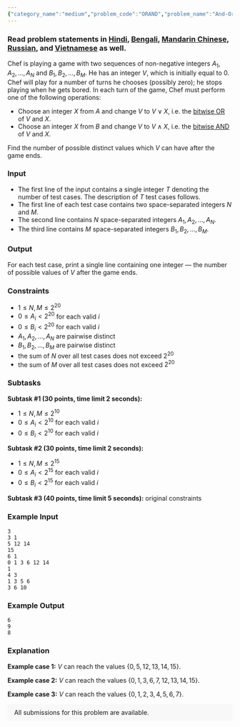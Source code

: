 ```yaml
---
{"category_name":"medium","problem_code":"ORAND","problem_name":"And-Or Game","problemComponents":{"constraints":"","constraintsState":false,"subtasks":"","subtasksState":false,"inputFormat":"","inputFormatState":false,"outputFormat":"","outputFormatState":false,"sampleTestCases":{"0":{"id":1,"input":"3\r\n3 1\r\n5 12 14\r\n15\r\n6 1\r\n0 1 3 6 12 14\r\n1\r\n4 3\r\n1 3 5 6\r\n3 6 10","output":"6\r\n9\r\n8","explanation":"**Example case 1:** $V$ can reach the values $\\{ 0,5,12,13,14,15 \\}$.\r\n\r\n**Example case 2:** $V$ can reach the values $\\{ 0,1,3,6,7,12,13,14,15 \\}$.\r\n\r\n**Example case 3:** $V$ can reach the values $\\{ 0,1,2,3,4,5,6,7 \\}$.","isDeleted":false}}},"video_editorial_url":"https://youtu.be/Xsj_hz21B9I","languages_supported":{"0":"CPP14","1":"C","2":"JAVA","3":"PYTH 3.6","4":"CPP17","5":"PYTH","6":"PYP3","7":"CS2","8":"ADA","9":"PYPY","10":"TEXT","11":"PAS fpc","12":"NODEJS","13":"RUBY","14":"PHP","15":"GO","16":"HASK","17":"TCL","18":"PERL","19":"SCALA","20":"LUA","21":"kotlin","22":"BASH","23":"JS","24":"LISP sbcl","25":"rust","26":"PAS gpc","27":"BF","28":"CLOJ","29":"R","30":"D","31":"CAML","32":"FORT","33":"ASM","34":"swift","35":"FS","36":"WSPC","37":"LISP clisp","38":"SQL","39":"SCM guile","40":"PERL6","41":"ERL","42":"CLPS","43":"ICK","44":"NICE","45":"PRLG","46":"ICON","47":"COB","48":"SCM chicken","49":"PIKE","50":"SCM qobi","51":"ST","52":"SQLQ","53":"NEM"},"max_timelimit":"2 - 5","source_sizelimit":50000,"problem_author":"triplem5ds","problem_tester":"","date_added":"25-12-2020","tags":{"0":"fast","1":"jan21","2":"medium","3":"triplem5ds"},"problem_difficulty_level":"Medium-Hard","best_tag":"Fast Walsh Hadamard Transform","editorial_url":"https://discuss.codechef.com/problems/ORAND","time":{"view_start_date":1104528600,"submit_start_date":1104528600,"visible_start_date":1104528600,"end_date":1735669800},"is_direct_submittable":false,"problemDiscussURL":"https://discuss.codechef.com/search?q=ORAND","is_proctored":false,"visitedContests":{},"layout":"problem"}
---
```

### Read problem statements in [Hindi](https://www.codechef.com/download/translated/JAN21/hindi/ORAND.pdf), [Bengali](https://www.codechef.com/download/translated/JAN21/bengali/ORAND.pdf), [Mandarin Chinese](https://www.codechef.com/download/translated/JAN21/mandarin/ORAND.pdf), [Russian](https://www.codechef.com/download/translated/JAN21/russian/ORAND.pdf), and [Vietnamese](https://www.codechef.com/download/translated/JAN21/vietnamese/ORAND.pdf) as well.

Chef is playing a game with two sequences of non-negative integers $A_1, A_2, \ldots, A_N$ and $B_1, B_2, \ldots, B_M$. He has an integer $V$, which is initially equal to $0$. Chef will play for a number of turns he chooses (possibly zero); he stops playing when he gets bored. In each turn of the game, Chef must perform one of the following operations:
- Choose an integer $X$ from $A$ and change $V$ to $V \lor X$, i.e. the [bitwise OR](https://en.wikipedia.org/wiki/Bitwise_operation#OR) of $V$ and $X$.
- Choose an integer $X$ from $B$ and change $V$ to $V \land X$, i.e. the [bitwise AND](https://en.wikipedia.org/wiki/Bitwise_operation#AND) of $V$ and $X$.

Find the number of possible distinct values which $V$ can have after the game ends.

### Input
- The first line of the input contains a single integer $T$ denoting the number of test cases. The description of $T$ test cases follows.
- The first line of each test case contains two space-separated integers $N$ and $M$.
- The second line contains $N$ space-separated integers $A_1, A_2, \ldots, A_N$.
- The third line contains $M$ space-separated integers $B_1, B_2, \ldots, B_M$.

### Output
For each test case, print a single line containing one integer ― the number of possible values of $V$ after the game ends.

### Constraints
- $1 \leq N,M \leq 2^{20}$
- $0 \leq A_i \lt 2^{20}$ for each valid $i$
- $0 \leq B_i \lt 2^{20}$ for each valid $i$
- $A_1, A_2, \ldots, A_N$ are pairwise distinct
- $B_1, B_2, \ldots, B_M$ are pairwise distinct
- the sum of $N$ over all test cases does not exceed $2^{20}$
- the sum of $M$ over all test cases does not exceed $2^{20}$

### Subtasks
**Subtask #1 (30 points, time limit 2 seconds):** 
- $1 \leq N,M \leq 2^{10}$
- $0 \leq A_i \lt 2^{10}$ for each valid $i$
- $0 \leq B_i \lt 2^{10}$ for each valid $i$

**Subtask #2 (30 points, time limit 2 seconds):** 
- $1 \leq N,M \leq 2^{15}$
- $0 \leq A_i \lt 2^{15}$ for each valid $i$
- $0 \leq B_i \lt 2^{15}$ for each valid $i$

**Subtask #3 (40 points, time limit 5 seconds):** original constraints

### Example Input
```
3
3 1
5 12 14
15
6 1
0 1 3 6 12 14
1
4 3
1 3 5 6
3 6 10
```

### Example Output
```
6
9
8
```
	
### Explanation
**Example case 1:** $V$ can reach the values $\{ 0,5,12,13,14,15 \}$.

**Example case 2:** $V$ can reach the values $\{ 0,1,3,6,7,12,13,14,15 \}$.

**Example case 3:** $V$ can reach the values $\{ 0,1,2,3,4,5,6,7 \}$.

<aside style='background: #f8f8f8;padding: 10px 15px;'><div>All submissions for this problem are available.</div></aside>